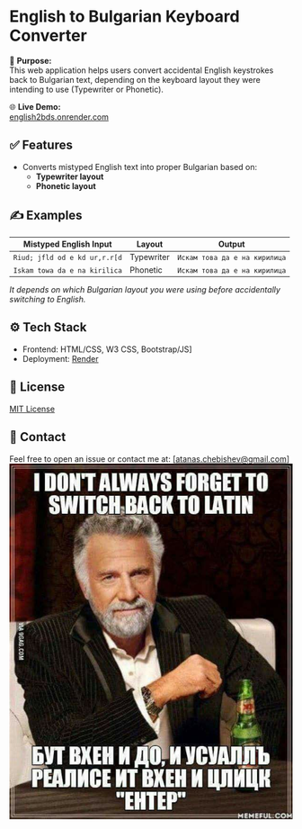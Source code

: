 # English to Bulgarian Keyboard Converter

🧠 **Purpose:**  
This web application helps users convert accidental English keystrokes back to Bulgarian text, depending on the keyboard layout they were intending to use (Typewriter or Phonetic).

🌐 **Live Demo:**  
[english2bds.onrender.com](https://english2bds.onrender.com/)

## ✅ Features

- Converts mistyped English text into proper Bulgarian based on:
  - **Typewriter layout**
  - **Phonetic layout**

## ✍️ Examples

| Mistyped English Input                  | Layout     | Output                         |
|----------------------------------------|------------|--------------------------------|
| `Riud; jfld od e kd ur,r.r[d`          | Typewriter | `Искам това да е на кирилица` |
| `Iskam towa da e na kirilica`          | Phonetic   | `Искам това да е на кирилица` |

*It depends on which Bulgarian layout you were using before accidentally switching to English.*

## ⚙️ Tech Stack

- Frontend: HTML/CSS, W3 CSS, Bootstrap/JS]
- Deployment: [Render](https://render.com)

## 📄 License

[MIT License](LICENSE)

## 🙋 Contact

Feel free to open an issue or contact me at: [atanas.chebishev@gmail.com]\
![Image](meme.jpg)
